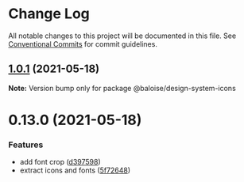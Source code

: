 # Change Log

All notable changes to this project will be documented in this file.
See [Conventional Commits](https://conventionalcommits.org) for commit guidelines.

## [1.0.1](https://github.com/baloise/ui-library/compare/v1.0.0...v1.0.1) (2021-05-18)

**Note:** Version bump only for package @baloise/design-system-icons





# 0.13.0 (2021-05-18)


### Features

* add font crop ([d397598](https://github.com/baloise/ui-library/commit/d3975983288e9d726060573341650d99255e02ac))
* extract icons and fonts ([5f72648](https://github.com/baloise/ui-library/commit/5f72648ef7efbd34b8cfaf121944a97443267767))
